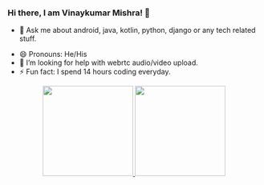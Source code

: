### Hi there, I am Vinaykumar Mishra! 👋

<!--
**vinaykumar2197/vinaykumar2197** is a ✨ _special_ ✨ repository because its `README.md` (this file) appears on your GitHub profile.

Here are some ideas to get you started:

- 🔭 I’m currently working on ...
- 🌱 I’m currently learning 
- 👯 I’m looking to collaborate on 
-->
- 💬 Ask me about android, java, kotlin, python, django or any tech related stuff.
<!-- - 📫 How to reach me: https://www.linkedin.com/in/vinaykumar-mishra-7310a1151/ -->
- 😄 Pronouns: He/His
- 🤔 I’m looking for help with webrtc audio/video upload.
- ⚡ Fun fact: I spend 14 hours coding everyday.


<p align="center">
<a href="https://github-readme-stats-eight-theta.vercel.app">
  

  <img height="180em" src="https://github-readme-stats-eight-theta.vercel.app/api?username=vinaykumar2197&show_icons=true&theme=tokyonight&include_all_commits=true&count_private=true"/>
  
  <img height="180em" src="https://github-readme-stats-eight-theta.vercel.app/api/top-langs/?username=vinaykumar2197&layout=compact&langs_count=8&theme=tokyonight"/>
  
</a>
</p>
